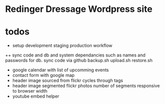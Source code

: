 Redinger Dressage Wordpress site
====
# todos
* setup development staging production workflow  

++ sync code and db and system dependancies such as names and passwords for db.
sync code via github
backup.sh
upload.sh
restore.sh

* google calendar with list of upcomming events
* contact form with google map
* header image sourced from flickr cycles through tags
* header image segmented flickr photos number of segments responsive to browser width
* youtube embed helper

